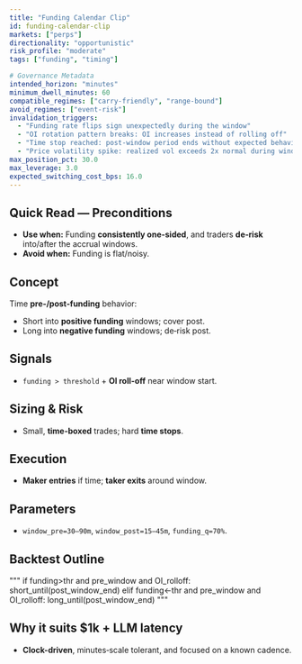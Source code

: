 ```yaml
---
title: "Funding Calendar Clip"
id: funding-calendar-clip
markets: ["perps"]
directionality: "opportunistic"
risk_profile: "moderate"
tags: ["funding", "timing"]

# Governance Metadata
intended_horizon: "minutes"
minimum_dwell_minutes: 60
compatible_regimes: ["carry-friendly", "range-bound"]
avoid_regimes: ["event-risk"]
invalidation_triggers:
  - "Funding rate flips sign unexpectedly during the window"
  - "OI rotation pattern breaks: OI increases instead of rolling off"
  - "Time stop reached: post-window period ends without expected behavior"
  - "Price volatility spike: realized vol exceeds 2x normal during window"
max_position_pct: 30.0
max_leverage: 3.0
expected_switching_cost_bps: 16.0
---
```


## Quick Read — Preconditions

- **Use when:** Funding **consistently one-sided**, and traders **de‑risk** into/after the accrual windows.
- **Avoid when:** Funding is flat/noisy.

## Concept

Time **pre‑/post‑funding** behavior:

- Short into **positive funding** windows; cover post.
- Long into **negative funding** windows; de‑risk post.

## Signals

- `funding > threshold` + **OI roll-off** near window start.

## Sizing & Risk

- Small, **time-boxed** trades; hard **time stops**.

## Execution

- **Maker entries** if time; **taker exits** around window.

## Parameters

- `window_pre=30–90m`, `window_post=15–45m`, `funding_q=70%`.

## Backtest Outline

"""
if funding>thr and pre_window and OI_rolloff:
short_until(post_window_end)
elif funding<-thr and pre_window and OI_rolloff:
long_until(post_window_end)
"""

## Why it suits $1k + LLM latency

- **Clock-driven**, minutes‑scale tolerant, and focused on a known cadence.
